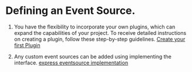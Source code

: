 # Defining an Event Source.

1. You have the flexibility to incorporate your own plugins, which can expand the capabilities of your project. To receive detailed instructions on creating a plugin, follow these step-by-step guidelines. [Create your first Plugin](https://github.com/godspeedsystems/gs-plugins/blob/main/README.md)


2.  Any custom event sources can be added using implementing the interface. [express eventsource implementation](https://github.com/godspeedsystems/gs-plugins/blob/main/plugins/express-as-http/src/index.ts)